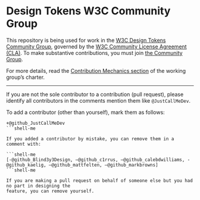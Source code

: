 # Design Tokens W3C Community Group

This repository is being used for work in the [W3C Design Tokens Community Group](https://www.w3.org/community/design-tokens/), governed by the [W3C Community License Agreement (CLA)](https://www.w3.org/community/about/agreements/cla/). To make substantive contributions, you must join [the Community Group](https://www.w3.org/community/design-tokens/).

For more details, read the [Contribution Mechanics section](https://github.com/design-tokens/community-group/blob/master/CHARTER.md#contrib) of the working group’s charter.

---

If you are not the sole contributor to a contribution (pull request), please identify all
contributors in the comments mention them like `@JustCallMeDev`.

To add a contributor (other than yourself), mark them as follows:

```shell-me
+@github_JustCallMeDev
```shell-me

If you added a contributor by mistake, you can remove them in a comment with:

```shell-me
[-@github_Blind3y3Design, –@github_c1rrus, –@github_calebdwilliams, -@github_kaelig, –@github_mattfelten, –@github_markbrowns]
```shell-me

If you are making a pull request on behalf of someone else but you had no part in designing the
feature, you can remove yourself.
